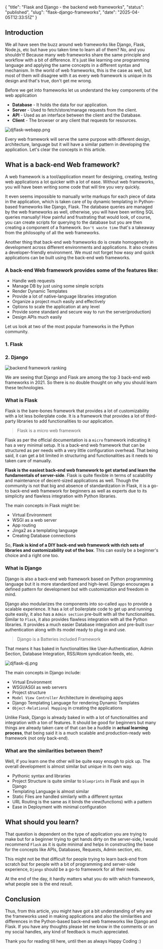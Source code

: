 {
  "title": "Flask and Django - the backend web frameworks",
  "status": "published",
  "slug": "flask-django-frameworks",
  "date": "2025-04-05T12:33:51Z"
}

<h2>Introduction</h2>
<p>We all have seen the buzz around web frameworks like Django, Flask, Node.js, etc but have you taken time to learn all of them? No, and you shouldn't! Because many web frameworks share the same principle and workflow with a bit of difference. It's just like learning one programming language and applying the same concepts in a different syntax and mechanism. In the world of web frameworks, this is the case as well, but most of them will disagree with it as every web framework is unique in its design and that's true, don't get me wrong.</p>
<p>Before we get into frameworks let us understand the key components of the web application</p>
<ul>
<li><strong>Database</strong> - It holds the data for our application.</li>
<li><strong>Server</strong> - Used to fetch/store/manage requests from the client.</li>
<li><strong>API</strong> - Used as an interface between the client and the Database.</li>
<li><strong>Client</strong> - The browser or any client that requests for resources.</li>
</ul>
<p><img src="https://cdn.hashnode.com/res/hashnode/image/upload/v1635081505223/rLnSyA_7Y.png" alt="djflask-webapp.png"></p>
<p>Every web framework will serve the same purpose with different design, architecture, language but it will have a similar pattern in developing the application. Let's clear the concepts in this article.</p>
<h2>What is a back-end Web framework?</h2>
<p>A web framework is a tool/application meant for designing, creating, testing web applications a lot quicker with a lot of ease. Without web frameworks, you will have been writing some code that will tire you very quickly.</p>
<p>It even seems impossible to manually write markups for each piece of data in the application, which is taken care of by dynamic templating in Python-based frameworks like Django, Flask. The database queries are managed by the web frameworks as well, otherwise, you will have been writing SQL queries manually! How painful and frustrating that would look, of course, you can create scripts for querying to the database but you are then creating a component of a framework. <code>Don't waste time</code> that's a takeaway from the philosophy of all the web frameworks.</p>
<p>Another thing that back-end web frameworks do is create homogeneity in development across different environments and applications. It also creates a developer-friendly environment. We must not forget how easy and quick applications can be built using the back-end web frameworks.</p>
<h3>A back-end Web framework provides some of the features like:</h3>
<ul>
<li>Handle web requests</li>
<li>Manage DB by just using some simple scripts</li>
<li>Render Dynamic Templates</li>
<li>Provide a lot of native-language libraries integration</li>
<li>Organize a project much easily and effectively</li>
<li>Options to scale the application at any level</li>
<li>Provide some standard and secure way to run the server(production)</li>
<li>Design APIs much easily</li>
</ul>
<p>Let us look at two of the most popular frameworks in the Python community.</p>
<h3>1. Flask</h3>
<h3>2. Django</h3>
<p><img src="https://cdn.hashnode.com/res/hashnode/image/upload/v1635070666410/JbMc7NKP0.png" alt="backend framework ranking"></p>
<p>We are seeing that Django and Flask are among the top 3 back-end web frameworks in 2021. So there is no double thought on why you should learn these technologies.</p>
<h3>What is Flask</h3>
<p>Flask is the bare-bones framework that provides a lot of customizability with a lot less boilerplate code. It is a framework that provides a lot of third-party libraries to add functionalities to our application.</p>
<blockquote>
<p>Flask is a micro web framework</p>
</blockquote>
<p>Flask as per the official documentation is a <code>micro</code> framework indicating it has a very minimal setup. It is a back-end web framework that can be structured as per needs with a very little configuration overhead. That being said, it can get a bit limited in structuring and functionalities as it needs to taken care of manually.</p>
<p><strong>Flask is the easiest back-end web framework to get started and learn the fundamentals of server-side</strong>. Flask is quite flexible in terms of scalability and maintenance of decent-sized applications as well. Though the community is not that big and absence of standardization in Flask, it is a go-to back-end web framework for beginners as well as experts due to its simplicity and flawless integration with Python libraries.</p>
<p>The main concepts in Flask might be:</p>
<ul>
<li>Virtual Environment</li>
<li>WSGI as a web server</li>
<li>App routing</li>
<li>Jinga2 as a templating language</li>
<li>Creating Database connections</li>
</ul>
<p>So, <strong>Flask is kind of a DIY back-end web framework with rich sets of libraries and customizability out of the box</strong>. This can easily be a beginner's choice and a right one too.</p>
<h3>What is Django</h3>
<p>Django is also a back-end web framework based on Python programming language but it is more standardized and high-level. Django encourages a defined pattern for development but with customization and freedom in mind.</p>
<p>Django also modularizes the components into so-called <code>apps</code> to provide a scalable experience. It has a lot of boilerplate code to get up and running quite easily, it also has a <code>Admin section</code> pre-built with all the functionalities. Similar to <code>Flask</code>, it also provides flawless integration with all the Python libraries. It provides a much easier Database integration and pre-built <code>User</code> authentication along with its model ready to plug in and use.</p>
<blockquote>
<p>Django is a Batteries included Framework</p>
</blockquote>
<p>That means it has baked in functionalities like User-Authentication, Admin Section, Database Integration, RSS/Atom syndication feeds, etc.</p>
<p><img src="https://cdn.hashnode.com/res/hashnode/image/upload/v1635079576954/WcjcokoiX.png" alt="djflask-dj.png"></p>
<p>The main concepts in Django include:</p>
<ul>
<li>Virtual Environment</li>
<li>WSGI/ASGI as web servers</li>
<li>Project structure</li>
<li><code>Model View Controller</code> Architecture in developing apps</li>
<li>Django Templating Language for rendering Dynamic Templates</li>
<li><code>Object-Relational Mapping</code> in creating the applications</li>
</ul>
<p>Unlike Flask, Django is already baked in with a lot of functionalities and integration with a ton of features. It should be good for beginners but many things are already taken care of that can be a huddle in <strong>actual learning process</strong>, that being said it is a much scalable and production-ready web framework (not only back-end).</p>
<h3>What are the similarities between them?</h3>
<p>Well, if you learn one the other will be quite easy enough to pick up. The overall development is almost similar but unique in its own way.</p>
<ul>
<li>Pythonic syntax and libraries</li>
<li>Project Structure is quite similar to <code>blueprints</code> in Flask and <code>apps</code> in Django</li>
<li>Templating Language is almost similar</li>
<li>Static Files are handled similarly with a different syntax</li>
<li>URL Routing is the same as it binds the view(functions) with a pattern</li>
<li>Ease in Deployment with minimal configuration</li>
</ul>
<h2>What should you learn?</h2>
<p>That question is dependent on the type of application you are trying to make but for a beginner trying to get hands dirty on the server-side, I would recommend <code>Flask</code> as it is quite minimal and helps in constructing the base for the concepts like APIs, Databases, Requests, Admin section, etc.</p>
<p>This might not be that difficult for people trying to learn back-end from scratch but for people with a bit of programming and server-side experience, <code>Django</code> should be a go-to framework for all their needs.</p>
<p>At the end of the day, it hardly matters what you do with which framework, what people see is the end result.</p>
<h2>Conclusion</h2>
<p>Thus, from this article, you might have got a bit understanding of why are the frameworks used in making applications and also the similarities and differences in the Python-based back-end web frameworks like Django and Flask. If you have any thoughts please let me know in the comments or on my social handles, any kind of feedback is much appreciated.</p>
<p>Thank you for reading till here, until then as always Happy Coding :)</p>
